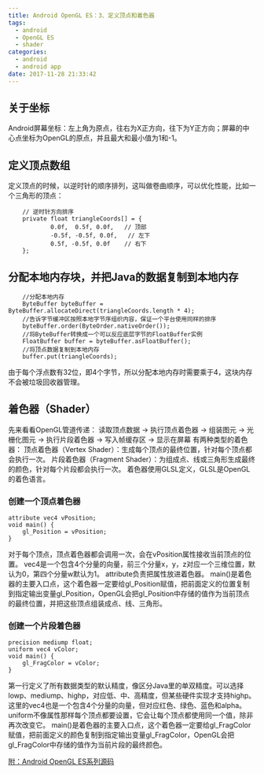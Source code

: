 ```yaml
---
title: Android OpenGL ES：3、定义顶点和着色器
tags:
  - android
  - OpenGL ES
  - shader
categories:
  - android
  - android app
date: 2017-11-28 21:33:42
---
```


## 关于坐标
Android屏幕坐标：左上角为原点，往右为X正方向，往下为Y正方向；屏幕的中心点坐标为OpenGL的原点，并且最大和最小值为1和-1。

## 定义顶点数组
定义顶点的时候，以逆时针的顺序排列，这叫做卷曲顺序，可以优化性能，比如一个三角形的顶点：
```
    // 逆时针方向排序
    private float triangleCoords[] = {
            0.0f,  0.5f, 0.0f,   // 顶部
            -0.5f, -0.5f, 0.0f,   // 左下
            0.5f, -0.5f, 0.0f    // 右下
    };
```

## 分配本地内存块，并把Java的数据复制到本地内存
```
    //分配本地内存
    ByteBuffer byteBuffer = ByteBuffer.allocateDirect(triangleCoords.length * 4);
    //告诉字节缓冲区按照本地字节序组织内容，保证一个平台使用同样的排序
    byteBuffer.order(ByteOrder.nativeOrder());
    //将ByteBuffer转换成一个可以反应底层字节的FloatBuffer实例
    FloatBuffer buffer = byteBuffer.asFloatBuffer();
    //将顶点数据复制到本地内存
    buffer.put(triangleCoords);
```
由于每个浮点数有32位，即4个字节，所以分配本地内存时需要乘于4，这块内存不会被垃圾回收器管理。

## 着色器（Shader）
先来看看OpenGL管道传递：
读取顶点数据 -> 执行顶点着色器 -> 组装图元 -> 光栅化图元 -> 执行片段着色器 -> 写入帧缓存区 -> 显示在屏幕
有两种类型的着色器：
顶点着色器（Vertex Shader）：生成每个顶点的最终位置，针对每个顶点都会执行一次。
片段着色器（Fragment Shader）：为组成点、线或三角形生成最终的颜色，针对每个片段都会执行一次。
着色器使用GLSL定义，GLSL是OpenGL的着色语言。

### 创建一个顶点着色器
```
attribute vec4 vPosition;
void main() {
    gl_Position = vPosition;
}
```
对于每个顶点，顶点着色器都会调用一次，会在vPosition属性接收当前顶点的位置。
vec4是一个包含4个分量的向量，前三个分量x，y，z对应一个三维位置，默认为0，第四个分量w默认为1。
attribute负责把属性放进着色器。
main()是着色器的主要入口点，这个着色器一定要给gl_Position赋值，把前面定义的位置复制到指定输出变量gl_Position，OpenGL会把gl_Position中存储的值作为当前顶点的最终位置，并把这些顶点组装成点、线、三角形。

### 创建一个片段着色器
```
precision mediump float;
uniform vec4 vColor;
void main() {
    gl_FragColor = vColor;
}
```
第一行定义了所有数据类型的默认精度，像区分Java里的单双精度。可以选择lowp、mediump、highp，对应低、中、高精度，但某些硬件实现才支持highp。
这里的vec4也是一个包含4个分量的向量，但对应红色、绿色、蓝色和alpha。
uniform不像属性那样每个顶点都要设置，它会让每个顶点都使用同一个值，除非再次改变它。
main()是着色器的主要入口点，这个着色器一定要给gl_FragColor赋值，把前面定义的颜色复制到指定输出变量gl_FragColor，OpenGL会把gl_FragColor中存储的值作为当前片段的最终颜色。


[附：Android OpenGL ES系列源码](https://github.com/x4niko/AndroidOpenGLSample)
